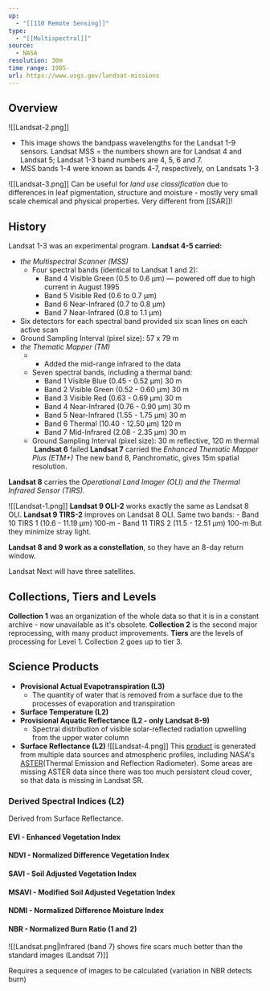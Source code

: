 ```yaml
---
up:
  - "[[110 Remote Sensing]]"
type:
  - "[[Multispectral]]"
source:
  - NASA
resolution: 30m
time range: 1985-
url: https://www.usgs.gov/landsat-missions
---
```

## Overview
![[Landsat-2.png]]
- This image shows the bandpass wavelengths for the Landsat 1-9 sensors. Landsat MSS = the numbers shown are for Landsat 4 and Landsat 5; Landsat 1-3 band numbers are 4, 5, 6 and 7.
- MSS bands 1-4 were known as bands 4-7, respectively, on Landsats 1-3

![[Landsat-3.png]]
Can be useful for *land use classification* due to differences in leaf pigmentation, structure and moisture - mostly very small scale chemical and physical properties. Very different from [[SAR]]!

## History
Landsat 1-3 was an experimental program.
**Landsat 4-5 carried:**
- *the Multispectral Scanner (MSS)*
	- Four spectral bands (identical to Landsat 1 and 2):
	    - Band 4 Visible Green (0.5 to 0.6 µm) — powered off due to high current in August 1995
	    - Band 5 Visible Red (0.6 to 0.7 µm)
	    - Band 6 Near-Infrared (0.7 to 0.8 µm)
	    - Band 7 Near-Infrared (0.8 to 1.1 µm)
- Six detectors for each spectral band provided six scan lines on each active scan
- Ground Sampling Interval (pixel size): 57 x 79 m
- *the Thematic Mapper (TM)*
	- - Added the mid-range infrared to the data
	- Seven spectral bands, including a thermal band:
	    - Band 1 Visible Blue (0.45 - 0.52 µm) 30 m
	    - Band 2 Visible Green (0.52 - 0.60 µm) 30 m
	    - Band 3 Visible Red (0.63 - 0.69 µm) 30 m
	    - Band 4 Near-Infrared (0.76 - 0.90 µm) 30 m
	    - Band 5 Near-Infrared (1.55 - 1.75 µm) 30 m
	    - Band 6 Thermal (10.40 - 12.50 µm) 120 m
	    - Band 7 Mid-Infrared (2.08 - 2.35 µm) 30 m
	- Ground Sampling Interval (pixel size): 30 m reflective, 120 m thermal
 **Landsat 6** failed 
 **Landsat 7** carried the *Enhanced Thematic Mapper Plus (ETM+)*
 The new band 8, Panchromatic, gives 15m spatial resolution.

**Landsat 8** carries the *Operational Land Imager (OLI) and the Thermal Infrared Sensor (TIRS).*

![[Landsat-1.png]]
**Landsat 9 OLI-2** works exactly the same as Landsat 8 OLI.
**Landsat 9 TIRS-2** improves on Landsat 8 OLI.
	Same two bands:
	- Band 10 TIRS 1 (10.6 - 11.19 µm) 100-m
	- Band 11 TIRS 2 (11.5 - 12.51 µm) 100-m
But they minimize stray light.

**Landsat 8 and 9 work as a constellation**, so they have an 8-day return window.

Landsat Next will have three satellites.

## Collections, Tiers and Levels
**Collection 1** was an organization of the whole data so that it is in a constant archive - now unavailable as it's obsolete.
**Collection 2** is the second major reprocessing, with many product improvements.
**Tiers** are the levels of processing for Level 1. Collection 2 goes up to tier 3.

## Science Products
- **Provisional Actual Evapotranspiration (L3)** 
	- The quantity of water that is removed from a surface due to the processes of evaporation and transpiration
- **Surface Temperature (L2)**
- **Provisional Aquatic Reflectance (L2 - only Landsat 8-9)**
	- Spectral distribution of visible solar-reflected radiation upwelling from the upper water column
- **Surface Reflectance (L2)**
![[Landsat-4.png]]
This [product](https://www.usgs.gov/landsat-missions/landsat-collection-2-surface-temperature) is generated from multiple data sources and atmospheric profiles, including NASA's [ASTER](https://lpdaac.usgs.gov/products/ag100v003/)(Thermal Emission and Reflection Radiometer). Some areas are missing ASTER data since there was too much persistent cloud cover, so that data is missing in Landsat SR.
### Derived Spectral Indices (L2)
Derived from Surface Reflectance.
#### EVI - Enhanced Vegetation Index

#### NDVI - Normalized Difference Vegetation Index

#### SAVI - Soil Adjusted Vegetation Index

#### MSAVI - Modified Soil Adjusted Vegetation Index

#### NDMI - Normalized Difference Moisture Index
#### NBR - Normalized Burn Ratio (1 and 2)

![[Landsat.png|Infrared (band 7) shows fire scars much better than the standard images (Landsat 7)]]

Requires a sequence of images to be calculated (variation in NBR detects burn)

